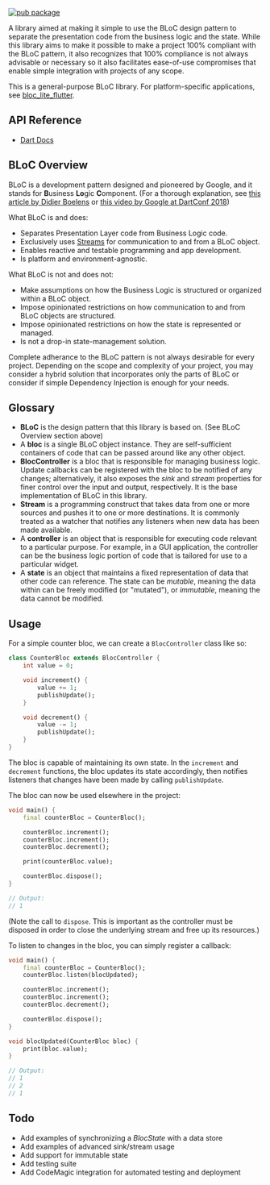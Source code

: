 [![pub package](https://img.shields.io/pub/v/bloc_lite.svg)](https://pub.dartlang.org/packages/bloc_lite)

A library aimed at making it simple to use the BLoC design pattern to separate the presentation code from the business logic and the state. While this library aims to make it possible to make a project 100% compliant with the BLoC pattern, it also recognizes that 100% compliance is not always advisable or necessary so it also facilitates ease-of-use compromises that enable simple integration with projects of any scope.

This is a general-purpose BLoC library. For platform-specific applications, see [bloc_lite_flutter](https://pub.dev/packages/bloc_lite_flutter).

## API Reference

 - [Dart Docs](https://pub.dev/documentation/bloc_lite/latest/bloc_lite/bloc_lite-library.html)

## BLoC Overview

BLoC is a development pattern designed and pioneered by Google, and it stands for **B**usiness **Lo**gic **C**omponent. (For a thorough explanation, see [this article by Didier Boelens](https://www.didierboelens.com/2018/08/reactive-programming---streams---bloc/) or [this video by Google at DartConf 2018](https://www.youtube.com/watch?v=PLHln7wHgPE)) 

What BLoC is and does:

 - Separates Presentation Layer code from Business Logic code.
 - Exclusively uses [Streams](https://dart.dev/tutorials/language/streams) for communication to and from a BLoC object.
 - Enables reactive and testable programming and app development.
 - Is platform and environment-agnostic.

What BLoC is not and does not:

 - Make assumptions on how the Business Logic is structured or organized within a BLoC object.
 - Impose opinionated restrictions on how communication to and from BLoC objects are structured.
 - Impose opinionated restrictions on how the state is represented or managed.
 - Is not a drop-in state-management solution.

Complete adherance to the BLoC pattern is not always desirable for every project. Depending on the scope and complexity of your project, you may consider a hybrid solution that incorporates only the parts of BLoC or consider if simple Dependency Injection is enough for your needs.

## Glossary

 - **BLoC** is the design pattern that this library is based on. (See BLoC Overview section above)
 - A **bloc** is a single BLoC object instance. They are self-sufficient containers of code that can be passed around like any other object.
 - **BlocController** is a bloc that is responsible for managing business logic. Update callbacks can be registered with the bloc to be notified of any changes; alternatively, it also exposes the *sink* and *stream* properties for finer control over the input and output, respectively. It is the base implementation of BLoC in this library.
 - **Stream** is a programming construct that takes data from one or more sources and pushes it to one or more destinations. It is commonly treated as a watcher that notifies any listeners when new data has been made available.
 - A **controller** is an object that is responsible for executing code relevant to a particular purpose. For example, in a GUI application, the controller can be the business logic portion of code that is tailored for use to a particular widget.
 - A **state** is an object that maintains a fixed representation of data that other code can reference. The state can be *mutable*, meaning the data within can be freely modified (or "mutated"), or *immutable*, meaning the data cannot be modified.

## Usage

For a simple counter bloc, we can create a `BlocController` class like so:

```dart
class CounterBloc extends BlocController {
    int value = 0;

    void increment() {
        value += 1;
        publishUpdate();
    }

    void decrement() {
        value -= 1;
        publishUpdate();
    }
}
```

The bloc is capable of maintaining its own state. In the `increment` and `decrement` functions, the bloc updates its state accordingly, then notifies listeners that changes have been made by calling `publishUpdate`.

The bloc can now be used elsewhere in the project:

```dart
void main() {
    final counterBloc = CounterBloc();

    counterBloc.increment();
    counterBloc.increment();
    counterBloc.decrement();

    print(counterBloc.value);

    counterBloc.dispose();
}

// Output: 
// 1
```

(Note the call to `dispose`. This is important as the controller must be disposed in order to close the underlying stream and free up its resources.)

To listen to changes in the bloc, you can simply register a callback:

```dart
void main() {
    final counterBloc = CounterBloc();
    counterBloc.listen(blocUpdated);

    counterBloc.increment();
    counterBloc.increment();
    counterBloc.decrement();

    counterBloc.dispose();
}

void blocUpdated(CounterBloc bloc) {
    print(bloc.value);
}

// Output:
// 1
// 2
// 1
```

## Todo

 - Add examples of synchronizing a *BlocState* with a data store
 - Add examples of advanced sink/stream usage
 - Add support for immutable state
 - Add testing suite
 - Add CodeMagic integration for automated testing and deployment